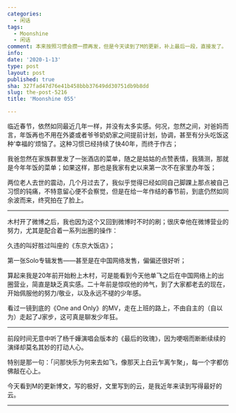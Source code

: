 ```yaml
---
categories:
  - 闲话
tags:
  - Moonshine
  - 闲话
comment: 本来按照习惯会攒一攒再发，但是今天读到了M的更新，补上最后一段，直接发了。
info: 
date: '2020-1-13'
type: post
layout: post
published: true
sha: 327fad47d76e41b458bbb37649dd30751db9b8dd
slug: the-post-5216
title: 'Moonshine 055'

---
```




临近春节，依然如同最近几年一样，并没有太多实感。何况，忽然之间，对爸妈而言，年饭再也不用在外婆或者爷爷奶奶家之间提前计划，协调，甚至有分头吃饭这种‘幸福的’烦恼了。这种习惯已经持续了快40年，而终于作古；

我爸忽然在家族群里发了一张酒店的菜单，随之是姑姑的点赞表情，我猜测，那就是今年年饭的菜单；如果这样，那也是我家有史以来第一次不在家里办年饭；

两位老人去世的震动，几个月过去了，我似乎觉得已经如同自己脚踝上那点被自己习惯的钝痛，不特意留心便不会察觉，但是在给一年作结的春节前，到底仍然如同余波而来，终究拍在了脸上。

--- 

木村开了微博之后，我也因为这个又回到微博时不时的刷；很庆幸他在微博营业的努力，尤其是配合着一系列出圈的操作：

久违的叫好胜过叫座的《东京大饭店》；

第一张Solo专辑发售——甚至是在中国网络发售，偏偏还很好听；

算起来我是20年前开始粉上木村，可是能看到今天他单飞之后在中国网络上的出圈营业，简直是缺乏真实感。二十年前是惊叹他的帅气，到了大家都老去的现在，开始佩服他的努力/敬业，以及永远不褪的少年感。

看过一镜到底的《One and Only》的MV，走在上班的路上，不由自主的（自以为）走起了J家步，这可真是聊发少年狂。

--- 
前段时间无意中听了杨千嬅演唱会版本的《最后的玫瑰》，因为哽咽而断断续续的演绎却莫名其妙的打动人心。

特别是那一句：「问那快乐为何来去如飞，像那天上白云乍离乍聚」，每一个字都仿佛敲在心上。

今天看到M的更新博文，写的极好，文里写到的云，是我近年来读到写得最好的云。

---

